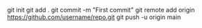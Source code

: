 git init
git add .
git commit -m "First commit"
git remote add origin https://github.com/username/repo.git
git push -u origin main
